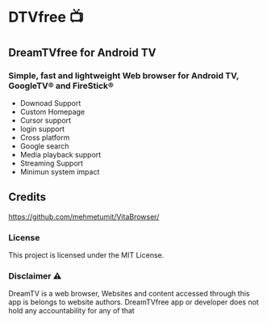 # DTVfree 📺

## DreamTVfree for Android TV 

### Simple, fast and lightweight Web browser for Android TV, GoogleTV® and FireStick®

- Downoad Support
- Custom Homepage
- Cursor support
- login support
- Cross platform
- Google search
- Media playback support
- Streaming Support
- Minimun system impact

## Credits

https://github.com/mehmetumit/VitaBrowser/

### License

This project is licensed under the MIT License.

### Disclaimer ⚠️

DreamTV is a web browser, Websites and content accessed through this app is belongs to website authors.
DreamTVfree app or developer does not hold any accountability for any of that
